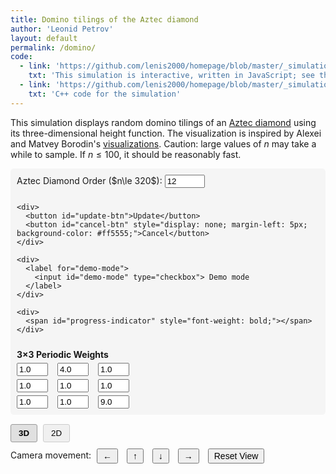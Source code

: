 ```yaml
---
title: Domino tilings of the Aztec diamond
author: 'Leonid Petrov'
layout: default
permalink: /domino/
code:
  - link: 'https://github.com/lenis2000/homepage/blob/master/_simulations/p/domino.md'
    txt: 'This simulation is interactive, written in JavaScript; see the source code of this page at the link'
  - link: 'https://github.com/lenis2000/homepage/blob/master/_simulations/p/domino.cpp'
    txt: 'C++ code for the simulation'
---
```



<style>
  /* Layout for the visualization panes */
  .visualization-container {
    width: 100%;
    position: relative;
  }

  .viz-pane {
    width: 100%;
    margin-bottom: 15px;
  }

  /* Canvas styling */
  #aztec-canvas, #aztec-2d-canvas {
    width: 100%;
    height: 70vh; /* Use 70% of viewport height */
    vertical-align: top;
  }

  #aztec-2d-canvas {
    background-color: #f8f8f8;
    border: 1px solid #ddd;
    display: flex;
    justify-content: center;
    align-items: center;
    display: none; /* Hidden by default */
  }

  /* View toggle button styling */
  .view-toggle {
    margin-bottom: 10px;
  }

  .view-toggle button {
    padding: 6px 12px;
    margin-right: 5px;
    border: 1px solid #ccc;
    background-color: #f0f0f0;
    border-radius: 3px;
    cursor: pointer;
  }

  .view-toggle button.active {
    background-color: #e0e0e0;
    font-weight: bold;
    border-color: #999;
  }

  @media (max-width: 768px) {
    #aztec-canvas, #aztec-2d-canvas {
      height: 60vh;
    }
  }

  /* Styling for buttons and controls */
  #update-btn:disabled {
    opacity: 0.7;
    cursor: not-allowed;
    background-color: #cccccc;
  }

  button {
    cursor: pointer;
  }

  .pane-title {
    font-weight: bold;
    margin-bottom: 10px;
    padding-bottom: 5px;
    border-bottom: 1px solid #eee;
  }

  #move-left-btn, #move-up-btn, #move-down-btn, #move-right-btn, #reset-view-btn {
    transition: background-color 0.2s;
  }

  #move-left-btn:hover, #move-up-btn:hover, #move-down-btn:hover, #move-right-btn:hover, #reset-view-btn:hover {
    background-color: #e0e0e0;
  }

  .parameters-section {
    background-color: #f5f5f5;
    padding: 10px;
    border-radius: 5px;
    margin-bottom: 15px;
  }
</style>

<script src="https://cdn.jsdelivr.net/npm/three@0.132.2/build/three.min.js"></script>
<script src="https://cdn.jsdelivr.net/npm/three@0.132.2/examples/js/controls/OrbitControls.js"></script>
<script src="/js/2025-04-18-aztec-three-periodic-3d.js"></script>


This simulation displays random domino tilings of an <a href="https://mathworld.wolfram.com/AztecDiamond.html">Aztec diamond</a> using its three-dimensional height function. The visualization is inspired by Alexei and Matvey Borodin's <a href="https://math.mit.edu/~borodin/aztec.html">visualizations</a>. Caution: large values of $n$ may take a while to sample. If $n\le 100$, it should be reasonably fast.

<!-- Parameters section above the panes -->
<div class="parameters-section">
  <div style="display: flex; flex-wrap: wrap; align-items: center; gap: 10px; margin-bottom: 10px;">
    <div>
      <label for="n-input">Aztec Diamond Order ($n\le 320$): </label>
      <input id="n-input" type="number" value="12" min="2" step="2" max="320" size="3">
    </div>

    <div>
      <button id="update-btn">Update</button>
      <button id="cancel-btn" style="display: none; margin-left: 5px; background-color: #ff5555;">Cancel</button>
    </div>

    <div>
      <label for="demo-mode">
        <input id="demo-mode" type="checkbox"> Demo mode
      </label>
    </div>

    <div>
      <span id="progress-indicator" style="font-weight: bold;"></span>
    </div>
  </div>

  <div>
    <h4 style="margin-top: 0; margin-bottom: 5px;">3×3 Periodic Weights</h4>
    <div style="display: grid; grid-template-columns: repeat(3, 60px); gap: 5px;">
      <input id="w1" type="number" value="1.0" step="0.1" min="0.1" max="10" style="width: 50px;">
      <input id="w2" type="number" value="4.0" step="0.1" min="0.1" max="10" style="width: 50px;">
      <input id="w3" type="number" value="1.0" step="0.1" min="0.1" max="10" style="width: 50px;">
      <input id="w4" type="number" value="1.0" step="0.1" min="0.1" max="10" style="width: 50px;">
      <input id="w5" type="number" value="1.0" step="0.1" min="0.1" max="10" style="width: 50px;">
      <input id="w6" type="number" value="1.0" step="0.1" min="0.1" max="10" style="width: 50px;">
      <input id="w7" type="number" value="1.0" step="0.1" min="0.1" max="10" style="width: 50px;">
      <input id="w8" type="number" value="1.0" step="0.1" min="0.1" max="10" style="width: 50px;">
      <input id="w9" type="number" value="9.0" step="0.1" min="0.1" max="10" style="width: 50px;">
    </div>
  </div>
</div>

<!-- Visualization container with switchable views -->
<div class="visualization-container">
  <!-- View toggle buttons -->
  <div class="view-toggle">
    <button id="view-3d-btn" class="active">3D</button>
    <button id="view-2d-btn">2D</button>
  </div>

  <!-- Camera controls for 3D pane -->
  <div id="camera-controls" style="margin-bottom: 10px;">
    <label>Camera movement:</label>
    <button id="move-left-btn" style="padding: 2px 8px; margin: 0 5px; font-size: 14px; vertical-align: middle;">←</button>
    <button id="move-up-btn" style="padding: 2px 8px; margin: 0 5px; font-size: 14px; vertical-align: middle;">↑</button>
    <button id="move-down-btn" style="padding: 2px 8px; margin: 0 5px; font-size: 14px; vertical-align: middle;">↓</button>
    <button id="move-right-btn" style="padding: 2px 8px; margin: 0 5px; font-size: 14px; vertical-align: middle;">→</button>
    <button id="reset-view-btn" style="padding: 2px 8px; margin: 0 5px; font-size: 14px; vertical-align: middle;">Reset View</button>
  </div>

  <!-- 3D Visualization Pane (default) -->
  <div id="aztec-canvas"></div>

  <!-- 2D Visualization Pane (hidden by default) -->
  <div id="aztec-2d-canvas">
    <p>2D visualization will be available in a future update</p>
  </div>
</div>

<script>
Module.onRuntimeInitialized = async function() {
  const simulateAztec = Module.cwrap('simulateAztec','number',['number','number','number','number','number','number','number','number','number','number'],{async:true});
  const freeString    = Module.cwrap('freeString',null,['number']);
  const getProgress   = Module.cwrap('getProgress','number',[]);

  // Three.js setup
  let scene, camera, renderer, controls, dominoGroup;
  let animationActive = true;

  // Simulation state
  let simulationActive = false;
  let abortController = null;
  const progressElem = document.getElementById("progress-indicator");
  const updateBtn = document.getElementById("update-btn");
  const cancelBtn = document.getElementById("cancel-btn");
  let progressInterval;

  // Demo mode state
  let isDemoMode = false;
  let rotationSpeed = 0.005; // Speed of rotation in radians

  function initThreeJS() {
    scene = new THREE.Scene();
    scene.background = new THREE.Color(0xf0f0f0);
    const container = document.getElementById('aztec-canvas');
    const w = container.clientWidth, h = container.clientHeight;
    renderer = new THREE.WebGLRenderer({antialias:true});
    renderer.setSize(w,h);
    renderer.setPixelRatio(window.devicePixelRatio);
    // Enable OES_element_index_uint extension for WebGL 1 to support 32-bit indices
    renderer.getContext().getExtension('OES_element_index_uint');
    container.innerHTML = ''; container.appendChild(renderer.domElement);

    const frustum = 100, aspect = w/h;
    camera = new THREE.OrthographicCamera(
      -frustum*aspect/2, frustum*aspect/2,
       frustum/2, -frustum/2,
      1,1000
    );
    camera.position.set(0, 130, 0);
    camera.lookAt(0, 0, 0);

    scene.add(new THREE.AmbientLight(0xffffff,0.5));
    const dir1 = new THREE.DirectionalLight(0xffffff,0.8);
    dir1.position.set(0.5,1,0.5).normalize();
    scene.add(dir1);
    const dir2 = new THREE.DirectionalLight(0xffffff,0.6);
    dir2.position.set(-0.5,1,-0.5).normalize();
    scene.add(dir2);

    controls = new THREE.OrbitControls(camera, renderer.domElement);
    controls.enableDamping = true;
    controls.dampingFactor = 0.25;
    window.addEventListener('resize', onWindowResize);

    dominoGroup = new THREE.Group();
    scene.add(dominoGroup);

    animate();
  }

  function onWindowResize(){
    const container = document.getElementById('aztec-canvas');
    const w = container.clientWidth, h = container.clientHeight;
    const frustum = 100, aspect = w/h;
    camera.left = -frustum*aspect/2; camera.right = frustum*aspect/2;
    camera.top = frustum/2; camera.bottom = -frustum/2;
    camera.updateProjectionMatrix();
    renderer.setSize(w,h);
  }

  function animate(){
    if (!animationActive) return;

    requestAnimationFrame(animate);
    controls.update();

    // Apply rotation in demo mode
    if (isDemoMode && dominoGroup) {
      dominoGroup.rotation.y += rotationSpeed;
    }

    renderer.render(scene, camera);
  }

  // Helper function to sleep for ms milliseconds
  function sleep(ms) {
    return new Promise(resolve => setTimeout(resolve, ms));
  }

  function startSimulation() {
    simulationActive = true;
    updateBtn.disabled = true;
    cancelBtn.style.display = 'inline-block';
    abortController = new AbortController();
  }

  function stopSimulation() {
    simulationActive = false;
    clearInterval(progressInterval);
    updateBtn.disabled = false;
    cancelBtn.style.display = 'none';
    progressElem.innerText = "Simulation cancelled";

    if (abortController) {
      abortController.abort();
      abortController = null;
    }
  }

  initThreeJS();

  // Calculate height function based on domino configuration
  // This implementation follows the algorithm from 2025-02-02-aztec-uniform.md
  function calculateHeightFunction(dominoes) {
    if (!dominoes || dominoes.length === 0) return new Map();

    // 1. Determine lattice unit (scaling factor)
    const minSidePx = Math.min(...dominoes.map(d => Math.min(d.w, d.h)));
    const unit = minSidePx / 2; // 2 lattice units → 1 short side
    if (unit <= 0) return new Map();

    // 2. Convert each domino to (orient, sign, gx, gy)
    const dominoData = dominoes.map(d => {
      const horiz = d.w > d.h;
      const orient = horiz ? 0 : 1;
      const sign = horiz
        ? (d.color === "green" ? -1 : 1)   // horizontal: green = −1, blue = +1
        : (d.color === "yellow" ? -1 : 1);  // vertical: yellow = −1, red = +1
      const gx = Math.round(d.x / unit);   // lattice coordinates
      const gy = Math.round(d.y / unit);
      return [orient, sign, gx, gy];
    });

    // 3. Build graph with height increments
    const adj = new Map();

    function addEdge(v1, v2, dh) {
      const v1Key = `${v1[0]},${v1[1]}`;
      const v2Key = `${v2[0]},${v2[1]}`;

      if (!adj.has(v1Key)) adj.set(v1Key, []);
      if (!adj.has(v2Key)) adj.set(v2Key, []);

      adj.get(v1Key).push([v2Key, dh]);
      adj.get(v2Key).push([v1Key, -dh]);
    }

    dominoData.forEach(([o, s, x, y]) => {
      if (o === 0) { // horizontal (4×2)
        const TL = [x, y+2], TM = [x+2, y+2], TR = [x+4, y+2];
        const BL = [x, y], BM = [x+2, y], BR = [x+4, y];

        addEdge(TL, TM, -s); addEdge(TM, TR, s);
        addEdge(BL, BM, s); addEdge(BM, BR, -s);
        addEdge(TL, BL, s); addEdge(TM, BM, 3*s);
        addEdge(TR, BR, s);
      } else { // vertical (2×4)
        const TL = [x, y+4], TR = [x+2, y+4];
        const ML = [x, y+2], MR = [x+2, y+2];
        const BL = [x, y], BR = [x+2, y];

        addEdge(TL, TR, -s); addEdge(ML, MR, -3*s); addEdge(BL, BR, -s);
        addEdge(TL, ML, s); addEdge(ML, BL, -s);
        addEdge(TR, MR, -s); addEdge(MR, BR, s);
      }
    });

    // 4. Breadth-first integration of heights
    const verts = Array.from(adj.keys()).map(k => {
      const [gx, gy] = k.split(',').map(Number);
      return {k, gx, gy};
    });

    // Find the "bottom-left" vertex as the root
    const root = verts.reduce((a, b) =>
      (a.gy < b.gy) || (a.gy === b.gy && a.gx <= b.gx) ? a : b
    ).k;

    const heights = new Map([[root, 0]]);
    const queue = [root];

    while (queue.length > 0) {
      const v = queue.shift();
      for (const [w, dh] of adj.get(v)) {
        if (!heights.has(w)) {
          heights.set(w, heights.get(v) + dh);
          queue.push(w);
        }
      }
    }

    // Create a map of vertex coordinates to height values
    const finalHeights = new Map();
    heights.forEach((h, key) => {
      const [x, y] = key.split(',').map(Number);
      // Important: negate the height as per the requirements
      finalHeights.set(`${x},${y}`, -h);
    });

    return finalHeights;
  }

  // Create a 3D face for a domino with its height function
  function createDominoFaces(domino, heightMap, scale) {
    const oddI = domino.color === "blue" || domino.color === "yellow";
    const oddJ = domino.color === "blue" || domino.color === "red";

    const isHorizontal = domino.w > domino.h;
    const color = domino.color;

    // Determine coordinates for each vertex
    let pts;
    if (isHorizontal) {
      // horizontal domino (blue or green)
      const w = 4, h = 2;
      const x = domino.x;
      const y = domino.y;

      pts = [
        [x, y+h],    // top-left
        [x+w, y+h],  // top-right
        [x+w, y],    // bottom-right
        [x, y],      // bottom-left
        [x+w/2, y+h],// top-mid
        [x+w/2, y]   // bottom-mid
      ];
    } else {
      // vertical domino (yellow or red)
      const w = 2, h = 4;
      const x = domino.x;
      const y = domino.y;

      pts = [
        [x, y],      // bottom-left
        [x, y+h],    // top-left
        [x+w, y+h],  // top-right
        [x+w, y],    // bottom-right
        [x, y+h/2],  // left-mid
        [x+w, y+h/2] // right-mid
      ];
    }

    // Map points to 3D coordinates with heights
    const vertices = [];
    const unit = isHorizontal ? domino.w / 4 : domino.h / 4;

    for (const [x, y] of pts) {
      const gridX = Math.round(x / unit);
      const gridY = Math.round(y / unit);
      const key = `${gridX},${gridY}`;

      // Get height for this vertex (default to 0 if not found)
      let z = 0;
      if (heightMap.has(key)) {
        z = heightMap.get(key);
      }

      // Apply scale and shifts
      const adjustedXShift = -0.5 + (isHorizontal ? 0 : 0);
      const adjustedYShift = 1.5 + (isHorizontal ? 0 : 0);

      vertices.push([
        x / 2.0 + adjustedXShift,
        z,  // z is the height
        y / 2.0 + adjustedYShift
      ]);
    }

    return {
      color: color,
      vertices: vertices
    };
  }

  async function updateVisualization(n, w1=1.0, w2=4.0, w3=1.0, w4=1.0, w5=1.0, w6=1.0, w7=1.0, w8=1.0, w9=9.0) {
    // Clear previous models
    while(dominoGroup.children.length){
      const m = dominoGroup.children[0];
      dominoGroup.remove(m);
      m.geometry.dispose();
      m.material.dispose();
    }

    // Remember demo mode state
    const wasInDemoMode = isDemoMode;

    startSimulation();
    const signal = abortController.signal;

    // Start progress polling
    progressElem.innerText = "Sampling... (0%)";
    progressInterval = setInterval(() => {
      if (!simulationActive) {
        clearInterval(progressInterval);
        return;
      }
      const p = getProgress();
      progressElem.innerText = `Sampling... (${p}%)`;
      if(p >= 100) clearInterval(progressInterval);
    }, 100);

    try {
      // Allow UI to update before starting heavy computation
      await sleep(50);
      if (signal.aborted) return;

      // Get domino configuration from C++ code
      const ptrPromise = simulateAztec(n, w1, w2, w3, w4, w5, w6, w7, w8, w9);

      // Wait for simulation to complete
      const ptr = await ptrPromise;
      if (signal.aborted) {
        if (ptr) freeString(ptr);
        return;
      }

      let raw = Module.UTF8ToString(ptr);
      freeString(ptr);
      if (signal.aborted) return;

      // Parse the results
      const dominoes = JSON.parse(raw);
      if (dominoes.error) throw new Error(dominoes.error);
      if (signal.aborted) return;

      progressElem.innerText = "Calculating height function...";
      await sleep(10);
      if (signal.aborted) return;

      // Calculate the height function (in chunks if large)
      const heightMap = calculateHeightFunction(dominoes);
      if (signal.aborted) return;

      // Scale factor based on n
      const scale = 60/(2*n);

      // Colors for the materials
      const colors = {
        blue:   0x4363d8,
        green:  0x1e8c28,
        red:    0xff2244,
        yellow: 0xfca414
      };

      // Create the 3D faces with proper heights
      progressElem.innerText = "Processing domino data...";
      await sleep(10);
      if (signal.aborted) return;

      // Process faces in chunks to keep UI responsive
      const facesPromise = (async () => {
        const faces = [];
        const CHUNK_SIZE = 200;

        for (let i = 0; i < dominoes.length; i += CHUNK_SIZE) {
          if (signal.aborted) return null;

          // Process a chunk of dominoes
          const chunk = dominoes.slice(i, i + CHUNK_SIZE);
          const chunkFaces = chunk.map(domino =>
            createDominoFaces(domino, heightMap, scale));
          faces.push(...chunkFaces);

          // Update progress and yield to UI
          progressElem.innerText =
            `Processing... (${Math.floor(100*(i+chunk.length)/dominoes.length)}%)`;
          await sleep(0);
        }

        return faces;
      })();

      const faces = await facesPromise;
      if (!faces || signal.aborted) return;

      const total = faces.length;
      if (total === 0 || signal.aborted) return;

      // Batch processing of faces for better performance
      progressElem.innerText = "Rendering...";
      let idx = 0;

      function processBatch(start) {
        return new Promise(resolve => {
          requestAnimationFrame(() => {
            if (signal.aborted) {
              resolve(false);
              return;
            }

            const BATCH_SIZE = 200;
            const end = Math.min(start + BATCH_SIZE, total);

            for (let i = start; i < end; i++) {
              if (signal.aborted) {
                resolve(false);
                return;
              }

              const f = faces[i];
              if (!f || !f.color || !Array.isArray(f.vertices)) continue;

              try {
                const geom = new THREE.BufferGeometry();
                // Vertices positions
                const pos = [];
                for (const v of f.vertices) {
                  pos.push(v[0]*scale, v[1]*scale, v[2]*scale);
                }

                geom.setAttribute(
                  'position',
                  new THREE.Float32BufferAttribute(pos, 3)
                );

                // Triangulation indices
                const isH = (f.color === 'blue' || f.color === 'green');
                const indices = isH
                  ? [0,1,3, 3,2,1, 0,1,4, 3,2,5]
                  : [0,1,3, 3,2,1, 0,1,4, 3,2,5];

                // Use 32-bit indices if needed for larger models
                if (total > 65535 / 6) { // 6 vertices per domino
                  geom.setIndex(new THREE.BufferAttribute(new Uint32Array(indices), 1));
                } else {
                  geom.setIndex(indices);
                }

                geom.computeVertexNormals();

                const mat = new THREE.MeshStandardMaterial({
                  color: colors[f.color] || 0x808080,
                  side: THREE.DoubleSide,
                  flatShading: true
                });

                dominoGroup.add(new THREE.Mesh(geom, mat));
              } catch(e) {
                console.warn("face error", i, e);
              }
            }

            idx = end;
            progressElem.innerText = `Rendering... (${Math.floor(100*(idx/total))}%)`;
            resolve(idx < total);
          });
        });
      }

      // Process batches sequentially with yield points for UI
      let hasMore = true;
      while (hasMore && simulationActive && !signal.aborted) {
        hasMore = await processBatch(idx);
      }

      if (signal.aborted) return;

      // Only finish if we completed all batches
      if (idx >= total) {
        progressElem.innerText = "";

        // === recentre the tiling ===
        const box = new THREE.Box3().setFromObject(dominoGroup);
        const center = box.getCenter(new THREE.Vector3());
        dominoGroup.position.sub(center);

        // now scale it to fill the view
        const size = new THREE.Vector3();
        box.getSize(size);

        // compute how big the camera's view is in world units
        const viewWidth = camera.right - camera.left;
        const viewHeight = camera.top - camera.bottom;

        // pick the smaller scale so it fits both width & height, with 5% padding
        const finalScale = Math.min(
          viewWidth / size.x,
          viewHeight / size.z
        ) * 0.95;

        dominoGroup.scale.setScalar(finalScale);

        // If we were in demo mode before update, restore demo view
        if (wasInDemoMode) {
          setDemoViewCamera();
        }
      }

      // Cleanup
      clearInterval(progressInterval);
      updateBtn.disabled = false;
      cancelBtn.style.display = 'none';
      simulationActive = false;
    } catch(err) {
      console.error(err);
      progressElem.innerText = `Error: ${err.message}`;
      clearInterval(progressInterval);
      updateBtn.disabled = false;
      cancelBtn.style.display = 'none';
      simulationActive = false;
    }
  }

  document.getElementById("update-btn").addEventListener("click", () => {
    let n = parseInt(document.getElementById("n-input").value, 10);
    if (isNaN(n) || n < 2 || n % 2 || n > 320) {
      return alert("Enter even n between 2 and 320");
    }

    // Get the weights from the input fields
    const weights = [];
    for (let i = 1; i <= 9; i++) {
      const weightVal = parseFloat(document.getElementById(`w${i}`).value);
      weights.push(isNaN(weightVal) ? 1.0 : weightVal);
    }

    updateVisualization(n, ...weights);
  });

  document.getElementById("cancel-btn").addEventListener("click", () => {
    stopSimulation();
  });

  // Demo mode toggle handler
  document.getElementById("demo-mode").addEventListener("change", function() {
    isDemoMode = this.checked;

    if (isDemoMode) {
      // Set to angled demo view
      setDemoViewCamera();
    }
    // When turning off, we just stop rotation but keep the current view
  });

  // Set up demo view camera position
  function setDemoViewCamera() {
    // Reset any existing rotation
    if (dominoGroup) dominoGroup.rotation.set(0, 0, 0);

    // Set to angled view
    camera.position.set(50, 80, 50);
    camera.lookAt(0, 0, 0);
    controls.update();
  }

  // Camera movement controls
  document.getElementById("move-up-btn").addEventListener("click", function() {
    // Move camera up relative to current view
    const moveAmount = 5;
    const upVector = new THREE.Vector3(0, 1, 0);
    upVector.applyQuaternion(camera.quaternion);
    camera.position.addScaledVector(upVector, moveAmount);
    controls.target.addScaledVector(upVector, moveAmount);
    controls.update();
  });

  document.getElementById("move-down-btn").addEventListener("click", function() {
    // Move camera down relative to current view
    const moveAmount = 5;
    const upVector = new THREE.Vector3(0, 1, 0);
    upVector.applyQuaternion(camera.quaternion);
    camera.position.addScaledVector(upVector, -moveAmount);
    controls.target.addScaledVector(upVector, -moveAmount);
    controls.update();
  });

  document.getElementById("move-left-btn").addEventListener("click", function() {
    // Move camera left relative to current view
    const moveAmount = 5;
    const rightVector = new THREE.Vector3(1, 0, 0);
    rightVector.applyQuaternion(camera.quaternion);
    camera.position.addScaledVector(rightVector, -moveAmount);
    controls.target.addScaledVector(rightVector, -moveAmount);
    controls.update();
  });

  document.getElementById("move-right-btn").addEventListener("click", function() {
    // Move camera right relative to current view
    const moveAmount = 5;
    const rightVector = new THREE.Vector3(1, 0, 0);
    rightVector.applyQuaternion(camera.quaternion);
    camera.position.addScaledVector(rightVector, moveAmount);
    controls.target.addScaledVector(rightVector, moveAmount);
    controls.update();
  });

  // Reset view button handler
  document.getElementById("reset-view-btn").addEventListener("click", function() {
    if (isDemoMode) {
      setDemoViewCamera();
    } else {
      // Reset camera to initial position
      camera.position.set(0, 130, 0);
      camera.lookAt(0, 0, 0);

      // Reset domino group rotation
      if (dominoGroup) dominoGroup.rotation.set(0, 0, 0);

      controls.update();
    }
  });

  // View toggle handlers
  document.getElementById("view-3d-btn").addEventListener("click", function() {
    // Show 3D view, hide 2D view
    document.getElementById("aztec-canvas").style.display = "block";
    document.getElementById("aztec-2d-canvas").style.display = "none";
    document.getElementById("camera-controls").style.display = "block";

    // Update toggle button states
    document.getElementById("view-3d-btn").classList.add("active");
    document.getElementById("view-2d-btn").classList.remove("active");

    // Resume animation
    if (!animationActive) {
      animationActive = true;
      animate();
    }
  });

  document.getElementById("view-2d-btn").addEventListener("click", function() {
    // Show 2D view, hide 3D view
    document.getElementById("aztec-canvas").style.display = "none";
    document.getElementById("aztec-2d-canvas").style.display = "flex";
    document.getElementById("camera-controls").style.display = "none";

    // Update toggle button states
    document.getElementById("view-3d-btn").classList.remove("active");
    document.getElementById("view-2d-btn").classList.add("active");
  });

  // Add keyboard controls
  window.addEventListener('keydown', function(event) {
    const moveAmount = 5;

    // Arrow keys for camera movement
    if (event.key === 'ArrowUp') {
      const upVector = new THREE.Vector3(0, 1, 0);
      upVector.applyQuaternion(camera.quaternion);
      camera.position.addScaledVector(upVector, moveAmount);
      controls.target.addScaledVector(upVector, moveAmount);
      controls.update();
    }
    else if (event.key === 'ArrowDown') {
      const upVector = new THREE.Vector3(0, 1, 0);
      upVector.applyQuaternion(camera.quaternion);
      camera.position.addScaledVector(upVector, -moveAmount);
      controls.target.addScaledVector(upVector, -moveAmount);
      controls.update();
    }
    else if (event.key === 'ArrowLeft') {
      const rightVector = new THREE.Vector3(1, 0, 0);
      rightVector.applyQuaternion(camera.quaternion);
      camera.position.addScaledVector(rightVector, -moveAmount);
      controls.target.addScaledVector(rightVector, -moveAmount);
      controls.update();
    }
    else if (event.key === 'ArrowRight') {
      const rightVector = new THREE.Vector3(1, 0, 0);
      rightVector.applyQuaternion(camera.quaternion);
      camera.position.addScaledVector(rightVector, moveAmount);
      controls.target.addScaledVector(rightVector, moveAmount);
      controls.update();
    }
    // 'R' key to reset view
    else if (event.key === 'r' || event.key === 'R') {
      document.getElementById("reset-view-btn").click();
    }
    // 'D' key to toggle demo mode
    else if (event.key === 'd' || event.key === 'D') {
      const demoCheckbox = document.getElementById('demo-mode');
      demoCheckbox.checked = !demoCheckbox.checked;
      // Trigger the change event
      demoCheckbox.dispatchEvent(new Event('change'));
    }
  });

  // Initial visualization with default weights
  const n = parseInt(document.getElementById("n-input").value, 10);
  const weights = [];
  for (let i = 1; i <= 9; i++) {
    const weightVal = parseFloat(document.getElementById(`w${i}`).value);
    weights.push(isNaN(weightVal) ? 1.0 : weightVal);
  }
  updateVisualization(n, ...weights);
};
</script>
